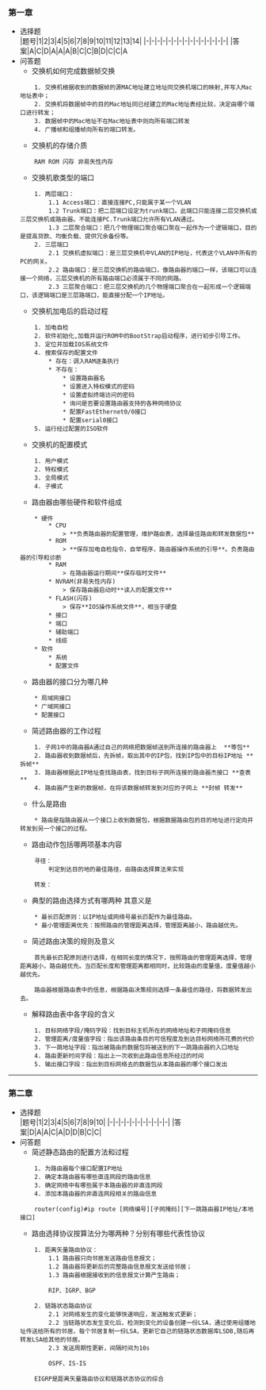### 第一章    
* 选择题     
    |题号|1|2|3|4|5|6|7|8|9|10|11|12|13|14|
    |-|-|-|-|-|-|-|-|-|-|-|-|-|-|-|
    |答案|A|C|D|A|A|A|B|C|C|B|D|C|C|A
* 问答题
	* 交换机如何完成数据帧交换
	```
		1. 交换机根据收到的数据帧的源MAC地址建立地址同交换机端口的映射,并写入Mac地址表中；
		2. 交换机将数据帧中的目的Mac地址同已经建立的Mac地址表经比较，决定由哪个端口进行转发；
		3. 数据帧中的Mac地址不在Mac地址表中则向所有端口转发
		4. 广播帧和组播帧向所有的端口转发。
	```
	* 交换机的存储介质
	```
		RAM ROM 闪存 非易失性内存
	```
	* 交换机歌类型的端口
	```
		1. 两层端口：
			1.1 Access端口：直接连接PC,只能属于某一个VLAN
			1.2 Trunk端口：把二层端口设定为trunk端口。此端口只能连接二层交换机或三层交换机或路由器。不能连接PC.Trunk端口允许所有VLAN通过。
			1.3 二层聚合端口：把几个物理端口聚合端口聚在一起作为一个逻辑端口，目的是提高贷款、均衡负载、提供冗余备份等。
		2. 三层端口
			2.1 交换机虚拟端口：是三层交换机中VLAN的IP地址，代表这个VLAN中所有的PC的网关。
			2.2 路由端口：是三层交换机的路由端口，像路由器的端口一样，该端口可以连接一个网络，三层交换机的所有路由端口必须属于不同的网路。
			2.3 三层聚合端口：把三层交换机的几个物理端口聚合在一起形成一个逻辑端口，该逻辑端口是三层路端口，能直接分配一个IP地址。
	```
	* 交换机加电后的启动过程
	```
		1. 加电自检
		2. 软件初始化,加载并运行ROM中的BootStrap启动程序，进行初步引导工作。
		3. 定位并加载IOS系统文件
		4. 搜索保存的配置文件
			* 存在：调入RAM逐条执行
			* 不存在：
				* 设置路由器名
				* 设置进入特权模式的密码
				* 设置虚拟终端访问的密码
				* 询问是否要设置路由器支持的各种网络协议
				* 配置FastEthernet0/0接口
				* 配置serial0接口
		5. 运行经过配置的ISO软件
	```
	* 交换机的配置模式
	```
		1. 用户模式
		2. 特权模式
		3. 全局模式
		4. 子模式
	```
	* 路由器由哪些硬件和软件组成	
	```	
		* 硬件
			* CPU
				> **负责路由器的配置管理，维护路由表，选择最佳路由和转发数据包**
			* ROM
				> **保存加电自检指令，自举程序，路由器操作系统的引导**。负责路由器的引导和诊断
			* RAM
				> 在路由器运行期间**保存临时文件**
			* NVRAM(非易失性内存)
				> 保存路由器启动时**读入的配置文件**
			* FLASH(闪存)
				> 保存**IOS操作系统文件**，相当于硬盘
			* 接口
			* 端口
			* 辅助端口
			* 线缆
		* 软件
			* 系统
			* 配置文件
	```
	* 路由器的接口分为哪几种
	```
		* 局域网接口
		* 广域网接口
		* 配置接口
	```
	* 简述路由器的工作过程
	```
		1. 子网1中的路由器A通过自己的网络把数据帧送到所连接的路由器上  **等包**
		2. 路由器收到数据帧后，先拆帧，取出其中的IP包，找到IP包中的目标IP地址 **拆帧**
		3. 路由器根据此IP地址查找路由表，找到目标子网所连接的路由器杰接口 **查表**
		4. 路由器产生新的数据帧，在将该数据帧转发到对应的子网上 **封帧 转发**
	```
	* 什么是路由
	```
		* 路由是指路由器从一个接口上收到数据包，根据数据路由包的目的地址进行定向并转发到另一个接口的过程。
	```
	* 路由动作包括哪两项基本内容
	```
		寻径：   
			判定到达目的地的最佳路径，由路由选择算法来实现
            
		转发：
	```
	* 典型的路由选择方式有哪两种 其意义是
	```
		* 最长匹配原则：以IP地址或网络号最长匹配作为最佳路由。
		* 最小管理距离优先：按照路由的管理距离选择，管理距离越小，路由越优先。
	```
	* 简述路由决策的规则及意义
	```
		首先最长匹配原则进行选择，在相同长度的情况下，按照路由的管理距离选择，管理距离越小，路由越优先。当匹配长度和管理距离都相同时，比较路由的度量值，度量值越小越优先。

		路由器根据路由表中的信息，根据路由决策规则选择一条最佳的路径，将数据转发出去。
	```
	* 解释路由表中各字段的含义
	```
		1. 目标网络字段/掩码字段：找到目标主机所在的网络地址和子网掩码信息
		2. 管理距离/度量值字段：指出该路由条目的可信程度及到达目标网络所花费的代价
		3. 下一跳地址字段：指出被路由的数据包将被送到的下一跳路由器的入口地址
		4. 路由更新时间字段：指出上一次收到此路由信息所经过的时间
		5. 输出接口字段：指出到目标网络去的数据包从本路由器的哪个接口发出
	```
***

### 第二章
* 选择题        
	|题号|1|2|3|4|5|6|7|8|9|10|
	|-|-|-|-|-|-|-|-|-|-|-|
	|答案|D|A|A|C|A|D|D|B|C|C|
* 问答题
	* 简述静态路由的配置方法和过程
	```
		1. 为路由器每个接口配置IP地址
		2. 确定本路由器有哪些直连网段的路由信息
		3. 确定网络中有哪些属于本路由器的非直连网段
		4. 添加本路由器的非直连网段相关的路由信息

		router(config)#ip route [网络编号][子网掩码][下一跳路由器IP地址/本地接口]
	```
	* 路由选择协议按算法分为哪两种？分别有哪些代表性协议
	```
		1. 距离矢量路由协议：
			1.1 路由器只向邻居发送路由信息报文；
			1.2 路由器将更新后的完整路由信息报文发送给邻居；
			1.3 路由器根据接收到的信息报文计算产生路由；

			RIP、IGRP、BGP
		
		2. 链路状态路由协议
			2.1 对网络发生的变化能够快速响应，发送触发式更新；
			2.2 当链路状态发生变化后，检测到变化的设备创建一份LSA，通过使用组播地址传送给所有的邻居，每个邻居复制一份LSA，更新它自己的链路状态数据库LSDB,随后再转发LSA给其他的邻居。
			2.3 发送周期性更新，间隔时间为10s

			OSPF、IS-IS
		
		EIGRP是距离矢量路由协议和链路状态协议的综合
			

	```






